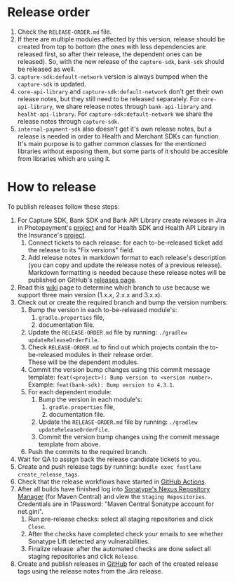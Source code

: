 # Release order
1. Check the `RELEASE-ORDER.md` file.
2. If there are multiple modules affected by this version, release should be created from top to bottom (the ones with less dependencies are released first, so after their release, the dependent ones can be released). So, with the new release of the `capture-sdk`, `bank-sdk` should be released as well.
3. `capture-sdk:default-network` version is always bumped when the `capture-sdk` is updated.
4. `core-api-library` and `capture-sdk:default-network` don't get their own release notes, but they still need to be released separately. For `core-api-library`, we share release notes through `bank-api-library` and `healht-api-library`. For `capture-sdk:default-network` we share the release notes through `capture-sdk`.
5. `internal-payment-sdk` also doesn't get it's own release notes, but a release is needed in order to Health and Merchant SDKs can function.
 It's main purpose is to gather common classes for the mentioned libraries without exposing them, but some parts of it should be accesible from libraries which are using it.


# How to release
To publish releases follow these steps:
1. For Capture SDK, Bank SDK and Bank API Library create releases in Jira in Photopayment's [project](https://ginis.atlassian.net/projects/PP?orderField=RANK&selectedItem=com.atlassian.jira.jira-projects-plugin:release-page&status=released-unreleased) and for Health SDK and Health API Library in the Insurance's [project](https://ginis.atlassian.net/projects/IPC?selectedItem=com.atlassian.jira.jira-projects-plugin:release-page). 
   1. Connect tickets to each release: for each to-be-released ticket add the release to its "Fix versions" field.
   2. Add release notes in markdown format to each release's description (you can copy and update the release notes of a previous release).  
      Markdown formatting is needed because these release notes will be published on GitHub's [releases page](https://github.com/gini/gini-mobile-android/releases).
2. Read this
   [wiki](https://ginis.atlassian.net/wiki/spaces/PLMO/pages/83787798/Support+multiple+Android+SDK+and+library+versions+parallely)
   page to determine which branch to use because we support three main version (1.x.x, 2.x.x and 3.x.x).
3. Check out or create the required branch and bump the version numbers:
   1. Bump the version in each to-be-released module's:
       1. `gradle.properties` file,
       2. documentation file.
   2. Update the `RELEASE-ORDER.md` file by running: `./gradlew updateReleaseOrderFile`.
   3. Check `RELEASE-ORDER.md` to find out which projects contain the to-be-released modules in their release order.  
      These will be the dependent modules.
   4. Commit the version bump changes using this commit message template: `feat(<project>): Bump version to <version number>`.  
      Example: `feat(bank-sdk): Bump version to 4.3.1`.
   5. For each dependent module:
      1. Bump the version in each module's:
          1. `gradle.properties` file,
          2. documentation file.
      2. Update the `RELEASE-ORDER.md` file by running: `./gradlew updateReleaseOrderFile`.
      3. Commit the version bump changes using the commit message template from above.
   6. Push the commits to the required branch.
4. Wait for QA to assign back the release candidate tickets to you. 
5. Create and push release tags by running: `bundle exec fastlane create_release_tags`.
6. Check that the release workflows have started in [GitHub Actions](https://github.com/gini/gini-mobile-android/actions). 
7. After all builds have finished log into [Sonatype's Nexus Repository Manager](https://oss.sonatype.org/#welcome)
   (for Maven Central) and view the `Staging Repositories`. Credentials are in 1Password: "Maven Central Sonatype account for net.gini".
   1. Run pre-release checks: select all staging repositories and click `Close`.
   2. After the checks have completed check your emails to see whether Sonatype Lift detected any vulnerabilities.
   3. Finalize release: after the automated checks are done select all staging repositories and click `Release`.
8. Create and publish releases in [GitHub](https://github.com/gini/gini-mobile-android/releases) for each of the created release tags using the release notes from the Jira release.

